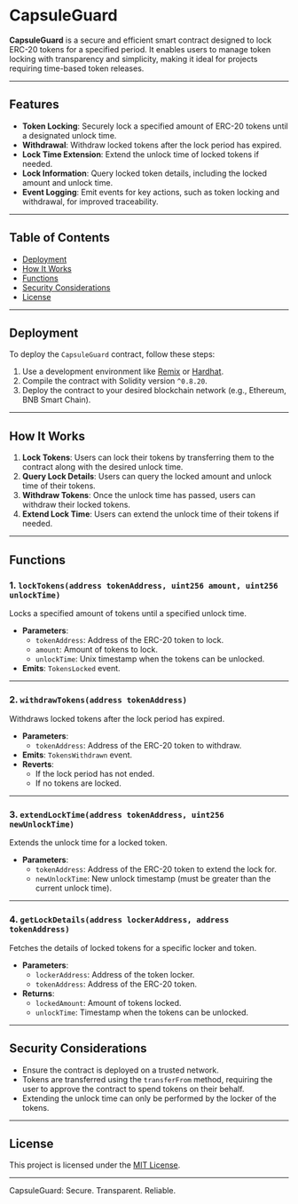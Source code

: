 # CapsuleGuard

**CapsuleGuard** is a secure and efficient smart contract designed to lock ERC-20 tokens for a specified period. It enables users to manage token locking with transparency and simplicity, making it ideal for projects requiring time-based token releases.

---

## Features

- **Token Locking**: Securely lock a specified amount of ERC-20 tokens until a designated unlock time.
- **Withdrawal**: Withdraw locked tokens after the lock period has expired.
- **Lock Time Extension**: Extend the unlock time of locked tokens if needed.
- **Lock Information**: Query locked token details, including the locked amount and unlock time.
- **Event Logging**: Emit events for key actions, such as token locking and withdrawal, for improved traceability.

---

## Table of Contents

- [Deployment](#deployment)
- [How It Works](#how-it-works)
- [Functions](#functions)
- [Security Considerations](#security-considerations)
- [License](#license)

---

## Deployment

To deploy the `CapsuleGuard` contract, follow these steps:

1. Use a development environment like [Remix](https://remix.ethereum.org/) or [Hardhat](https://hardhat.org/).
2. Compile the contract with Solidity version `^0.8.20`.
3. Deploy the contract to your desired blockchain network (e.g., Ethereum, BNB Smart Chain).

---

## How It Works

1. **Lock Tokens**: Users can lock their tokens by transferring them to the contract along with the desired unlock time.
2. **Query Lock Details**: Users can query the locked amount and unlock time of their tokens.
3. **Withdraw Tokens**: Once the unlock time has passed, users can withdraw their locked tokens.
4. **Extend Lock Time**: Users can extend the unlock time of their tokens if needed.

---

## Functions

### 1. `lockTokens(address tokenAddress, uint256 amount, uint256 unlockTime)`

Locks a specified amount of tokens until a specified unlock time.

- **Parameters**:
  - `tokenAddress`: Address of the ERC-20 token to lock.
  - `amount`: Amount of tokens to lock.
  - `unlockTime`: Unix timestamp when the tokens can be unlocked.
- **Emits**: `TokensLocked` event.

---

### 2. `withdrawTokens(address tokenAddress)`

Withdraws locked tokens after the lock period has expired.

- **Parameters**:
  - `tokenAddress`: Address of the ERC-20 token to withdraw.
- **Emits**: `TokensWithdrawn` event.
- **Reverts**:
  - If the lock period has not ended.
  - If no tokens are locked.

---

### 3. `extendLockTime(address tokenAddress, uint256 newUnlockTime)`

Extends the unlock time for a locked token.

- **Parameters**:
  - `tokenAddress`: Address of the ERC-20 token to extend the lock for.
  - `newUnlockTime`: New unlock timestamp (must be greater than the current unlock time).

---

### 4. `getLockDetails(address lockerAddress, address tokenAddress)`

Fetches the details of locked tokens for a specific locker and token.

- **Parameters**:
  - `lockerAddress`: Address of the token locker.
  - `tokenAddress`: Address of the ERC-20 token.
- **Returns**:
  - `lockedAmount`: Amount of tokens locked.
  - `unlockTime`: Timestamp when the tokens can be unlocked.

---

## Security Considerations

- Ensure the contract is deployed on a trusted network.
- Tokens are transferred using the `transferFrom` method, requiring the user to approve the contract to spend tokens on their behalf.
- Extending the unlock time can only be performed by the locker of the tokens.

---

## License

This project is licensed under the [MIT License](https://opensource.org/licenses/MIT).

---

CapsuleGuard: Secure. Transparent. Reliable.